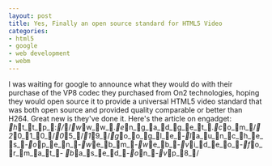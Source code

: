 ```yaml
---
layout: post
title: Yes, Finally an open source standard for HTML5 Video
categories:
- html5
- google
- web development
- webm
---
```

I was waiting for google to announce what they would do with their purchase of
the VP8 codec they purchased from On2 technologies, hoping they would open
source it to provide a universal HTML5 video standard that was both open source
and provided quality comparable or better than H264.
Great new is they've done it. Here's the article on engadget:
_h_t_t_p_:_/_/_w_w_w_._e_n_g_a_d_g_e_t_._c_o_m_/_2_0_1_0_/_0_5_/_1_9_/_g_o_o_g_l_e_-_l_a_u_n_c_h_e_s_-_o_p_e_n_-_w_e_b_m_-_w_e_b_-_v_i_d_e_o_-_f_o_r_m_a_t_-
_b_a_s_e_d_-_o_n_-_v_p_8_/

